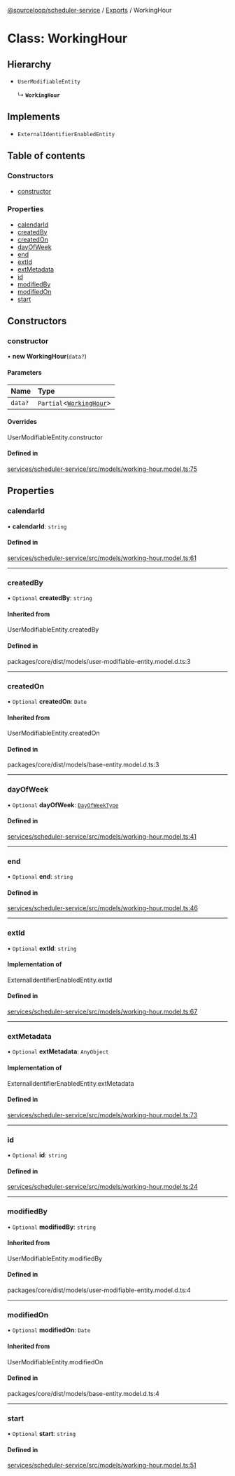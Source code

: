 [@sourceloop/scheduler-service](../README.md) / [Exports](../modules.md) / WorkingHour

# Class: WorkingHour

## Hierarchy

- `UserModifiableEntity`

  ↳ **`WorkingHour`**

## Implements

- `ExternalIdentifierEnabledEntity`

## Table of contents

### Constructors

- [constructor](WorkingHour.md#constructor)

### Properties

- [calendarId](WorkingHour.md#calendarid)
- [createdBy](WorkingHour.md#createdby)
- [createdOn](WorkingHour.md#createdon)
- [dayOfWeek](WorkingHour.md#dayofweek)
- [end](WorkingHour.md#end)
- [extId](WorkingHour.md#extid)
- [extMetadata](WorkingHour.md#extmetadata)
- [id](WorkingHour.md#id)
- [modifiedBy](WorkingHour.md#modifiedby)
- [modifiedOn](WorkingHour.md#modifiedon)
- [start](WorkingHour.md#start)

## Constructors

### constructor

• **new WorkingHour**(`data?`)

#### Parameters

| Name | Type |
| :------ | :------ |
| `data?` | `Partial`<[`WorkingHour`](WorkingHour.md)\> |

#### Overrides

UserModifiableEntity.constructor

#### Defined in

[services/scheduler-service/src/models/working-hour.model.ts:75](https://github.com/sourcefuse/loopback4-microservice-catalog/blob/b93c60ac7/services/scheduler-service/src/models/working-hour.model.ts#L75)

## Properties

### calendarId

• **calendarId**: `string`

#### Defined in

[services/scheduler-service/src/models/working-hour.model.ts:61](https://github.com/sourcefuse/loopback4-microservice-catalog/blob/b93c60ac7/services/scheduler-service/src/models/working-hour.model.ts#L61)

___

### createdBy

• `Optional` **createdBy**: `string`

#### Inherited from

UserModifiableEntity.createdBy

#### Defined in

packages/core/dist/models/user-modifiable-entity.model.d.ts:3

___

### createdOn

• `Optional` **createdOn**: `Date`

#### Inherited from

UserModifiableEntity.createdOn

#### Defined in

packages/core/dist/models/base-entity.model.d.ts:3

___

### dayOfWeek

• `Optional` **dayOfWeek**: [`DayOfWeekType`](../enums/DayOfWeekType.md)

#### Defined in

[services/scheduler-service/src/models/working-hour.model.ts:41](https://github.com/sourcefuse/loopback4-microservice-catalog/blob/b93c60ac7/services/scheduler-service/src/models/working-hour.model.ts#L41)

___

### end

• `Optional` **end**: `string`

#### Defined in

[services/scheduler-service/src/models/working-hour.model.ts:46](https://github.com/sourcefuse/loopback4-microservice-catalog/blob/b93c60ac7/services/scheduler-service/src/models/working-hour.model.ts#L46)

___

### extId

• `Optional` **extId**: `string`

#### Implementation of

ExternalIdentifierEnabledEntity.extId

#### Defined in

[services/scheduler-service/src/models/working-hour.model.ts:67](https://github.com/sourcefuse/loopback4-microservice-catalog/blob/b93c60ac7/services/scheduler-service/src/models/working-hour.model.ts#L67)

___

### extMetadata

• `Optional` **extMetadata**: `AnyObject`

#### Implementation of

ExternalIdentifierEnabledEntity.extMetadata

#### Defined in

[services/scheduler-service/src/models/working-hour.model.ts:73](https://github.com/sourcefuse/loopback4-microservice-catalog/blob/b93c60ac7/services/scheduler-service/src/models/working-hour.model.ts#L73)

___

### id

• `Optional` **id**: `string`

#### Defined in

[services/scheduler-service/src/models/working-hour.model.ts:24](https://github.com/sourcefuse/loopback4-microservice-catalog/blob/b93c60ac7/services/scheduler-service/src/models/working-hour.model.ts#L24)

___

### modifiedBy

• `Optional` **modifiedBy**: `string`

#### Inherited from

UserModifiableEntity.modifiedBy

#### Defined in

packages/core/dist/models/user-modifiable-entity.model.d.ts:4

___

### modifiedOn

• `Optional` **modifiedOn**: `Date`

#### Inherited from

UserModifiableEntity.modifiedOn

#### Defined in

packages/core/dist/models/base-entity.model.d.ts:4

___

### start

• `Optional` **start**: `string`

#### Defined in

[services/scheduler-service/src/models/working-hour.model.ts:51](https://github.com/sourcefuse/loopback4-microservice-catalog/blob/b93c60ac7/services/scheduler-service/src/models/working-hour.model.ts#L51)
